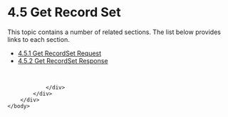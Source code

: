 <html dir="LTR" xmlns:mshelp="http://msdn.microsoft.com/mshelp" xmlns:ddue="http://ddue.schemas.microsoft.com/authoring/2003/5" xmlns:xlink="http://www.w3.org/1999/xlink" xmlns:tool="http://www.microsoft.com/tooltip">
    <head>
        <meta http-equiv="Content-Type" content="text/html; CHARSET=utf-8"></meta>
        <meta name="save" content="history"></meta>
        <title>4.5 Get Record Set</title>
        <xml>
            <mshelp:toctitle title="4.5 Get Record Set"></mshelp:toctitle>
            <mshelp:rltitle title="[MS-SSAS8]: Get Record Set"></mshelp:rltitle>
            <mshelp:keyword index="A" term="286be31c-ef41-4bfb-87c3-b7fb0606c01d"></mshelp:keyword>
            <mshelp:attr name="DCSext.ContentType" value="open specification"></mshelp:attr>
            <mshelp:attr name="AssetID" value="286be31c-ef41-4bfb-87c3-b7fb0606c01d"></mshelp:attr>
            <mshelp:attr name="TopicType" value="kbRef"></mshelp:attr>
            <mshelp:attr name="DCSext.Title" value="[MS-SSAS8]: Get Record Set" />
        </xml>
    </head>
    <body>
        <div id="header">
            <h1 class="heading">4.5 Get Record Set</h1>
        </div>
        <div id="mainSection">
            <div id="mainBody">
                <div id="allHistory" class="saveHistory"></div>
                <div id="sectionSection0" class="section" name="collapseableSection">
                    <p>This topic contains a number of related sections. The list below provides links to each section.<br /></p><ul><li><span><a href="1f40c0f8-12ef-42f7-99b8-56764d1df65c.htm">4.5.1 Get RecordSet Request</a></span></li><li><span><a href="9c2c26e3-87b2-4da8-b3ba-e986b12ff1eb.htm">4.5.2 Get RecordSet Response</a></span></li></ul><p><br /></p>


                </div>
            </div>
        </div>
    </body>
</html>